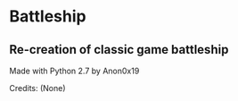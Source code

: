 # Battleship

## Re-creation of classic game battleship

Made with Python 2.7 by Anon0x19

Credits:
(None)
